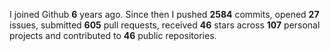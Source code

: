 
I joined Github **6** years ago. Since then I pushed **2584** commits, opened **27** issues, submitted **605** pull requests, received **46** stars across **107** personal projects and contributed to **46** public repositories.
